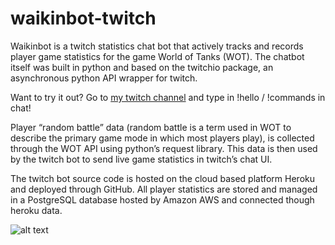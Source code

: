 # waikinbot-twitch
Waikinbot is a twitch statistics chat bot that actively tracks and records player game statistics for the game World of Tanks (WOT). The chatbot itself was built in python and based on the twitchio package, an asynchronous python API wrapper for twitch. 

Want to try it out? Go to [my twitch channel](twitch.tv/waikin_) and type in !hello / !commands in chat!

Player “random battle” data (random battle is a term used in WOT to describe the primary game mode in which most players play), is collected through the WOT API using python’s request library. This data is then used by the twitch bot to send live game statistics in twitch’s chat UI.

The twitch bot source code is hosted on the cloud based platform Heroku and deployed through GitHub. All player statistics are stored and managed in a PostgreSQL database hosted by Amazon AWS and connected though heroku data.

![alt text](https://cdn.discordapp.com/attachments/732549918702436455/1015110737875697784/waikinBot_architecture_1.png)
